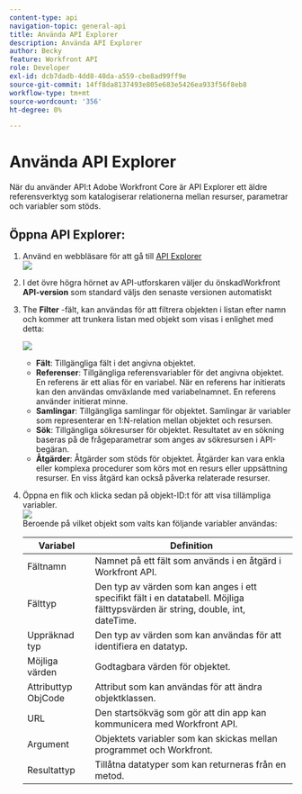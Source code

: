 ```yaml
---
content-type: api
navigation-topic: general-api
title: Använda API Explorer
description: Använda API Explorer
author: Becky
feature: Workfront API
role: Developer
exl-id: dcb7dadb-4dd8-48da-a559-cbe8ad99ff9e
source-git-commit: 14ff8da8137493e805e683e5426ea933f56f8eb8
workflow-type: tm+mt
source-wordcount: '356'
ht-degree: 0%

---
```



# Använda API Explorer

När du använder API:t Adobe Workfront Core är API Explorer ett äldre referensverktyg som katalogiserar relationerna mellan resurser, parametrar och variabler som stöds.

## Öppna API Explorer:

1. Använd en webbläsare för att gå till [API Explorer](https://developer.adobe.com/workfront/api-explorer/)\
   ![](assets/mceclip1-350x149.png)

1. I det övre högra hörnet av API-utforskaren väljer du önskadWorkfront **API-version** som standard väljs den senaste versionen automatiskt
1. The **Filter** -fält, kan användas för att filtrera objekten i listan efter namn och kommer att trunkera listan med objekt som visas i enlighet med detta:

   ![](assets/mceclip2-350x147.png)

   * **Fält**: Tillgängliga fält i det angivna objektet.
   * **Referenser**: Tillgängliga referensvariabler för det angivna objektet. En referens är ett alias för en variabel. När en referens har initierats kan den användas omväxlande med variabelnamnet. En referens använder initierat minne.
   * **Samlingar**: Tillgängliga samlingar för objektet. Samlingar är variabler som representerar en 1:N-relation mellan objektet och resursen.
   * **Sök**: Tillgängliga sökresurser för objektet. Resultatet av en sökning baseras på de frågeparametrar som anges av sökresursen i API-begäran.
   * **Åtgärder**: Åtgärder som stöds för objektet. Åtgärder kan vara enkla eller komplexa procedurer som körs mot en resurs eller uppsättning resurser. En viss åtgärd kan också påverka relaterade resurser.

1. Öppna en flik och klicka sedan på objekt-ID:t för att visa tillämpliga variabler.\
   ![](assets/approval-350x89.png)\
   Beroende på vilket objekt som valts kan följande variabler användas:

   | Variabel | Definition |
   |---|---|
   | Fältnamn | Namnet på ett fält som används i en åtgärd i Workfront API. |
   | Fälttyp | Den typ av värden som kan anges i ett specifikt fält i en datatabell. Möjliga fälttypsvärden är string, double, int, dateTime. |
   | Uppräknad typ | Den typ av värden som kan användas för att identifiera en datatyp. |
   | Möjliga värden | Godtagbara värden för objektet. |
   | Attributtyp ObjCode | Attribut som kan användas för att ändra objektklassen. |
   | URL | Den startsökväg som gör att din app kan kommunicera med Workfront API. |
   | Argument | Objektets variabler som kan skickas mellan programmet och Workfront. |
   | Resultattyp | Tillåtna datatyper som kan returneras från en metod. |
